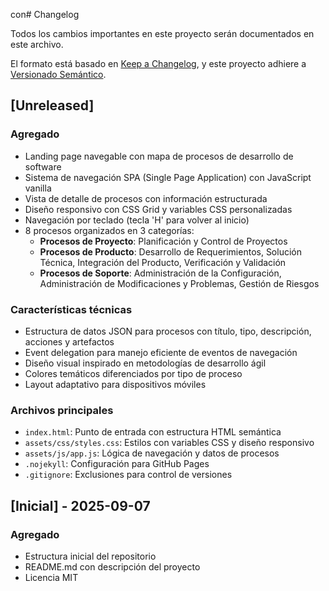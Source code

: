 con# Changelog

Todos los cambios importantes en este proyecto serán documentados en este archivo.

El formato está basado en [Keep a Changelog](https://keepachangelog.com/es-ES/1.0.0/),
y este proyecto adhiere a [Versionado Semántico](https://semver.org/lang/es/).

## [Unreleased]

### Agregado
- Landing page navegable con mapa de procesos de desarrollo de software
- Sistema de navegación SPA (Single Page Application) con JavaScript vanilla
- Vista de detalle de procesos con información estructurada
- Diseño responsivo con CSS Grid y variables CSS personalizadas
- Navegación por teclado (tecla 'H' para volver al inicio)
- 8 procesos organizados en 3 categorías:
  - **Procesos de Proyecto**: Planificación y Control de Proyectos
  - **Procesos de Producto**: Desarrollo de Requerimientos, Solución Técnica, Integración del Producto, Verificación y Validación
  - **Procesos de Soporte**: Administración de la Configuración, Administración de Modificaciones y Problemas, Gestión de Riesgos

### Características técnicas
- Estructura de datos JSON para procesos con título, tipo, descripción, acciones y artefactos
- Event delegation para manejo eficiente de eventos de navegación
- Diseño visual inspirado en metodologías de desarrollo ágil
- Colores temáticos diferenciados por tipo de proceso
- Layout adaptativo para dispositivos móviles

### Archivos principales
- `index.html`: Punto de entrada con estructura HTML semántica
- `assets/css/styles.css`: Estilos con variables CSS y diseño responsivo
- `assets/js/app.js`: Lógica de navegación y datos de procesos
- `.nojekyll`: Configuración para GitHub Pages
- `.gitignore`: Exclusiones para control de versiones

## [Inicial] - 2025-09-07

### Agregado
- Estructura inicial del repositorio
- README.md con descripción del proyecto
- Licencia MIT
